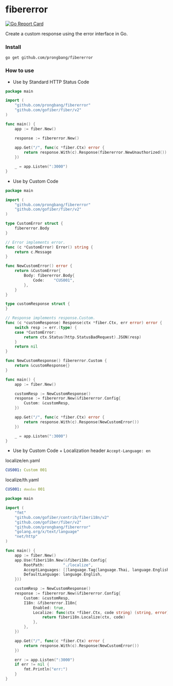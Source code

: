 # fibererror

[![Go Report Card](https://goreportcard.com/badge/github.com/prongbang/fibererror)](https://goreportcard.com/report/github.com/prongbang/fibererror)

Create a custom response using the error interface in Go.

### Install

```shell
go get github.com/prongbang/fibererror
```

### How to use

- Use by Standard HTTP Status Code

```go
package main

import (
	"github.com/prongbang/fibererror"
	"github.com/gofiber/fiber/v2"
)

func main() {
	app := fiber.New()

	response := fibererror.New()
	
	app.Get("/", func(c *fiber.Ctx) error {
		return response.With(c).Response(fibererror.NewUnauthorized())
	})

	_ = app.Listen(":3000")
}
```

- Use by Custom Code

```go
package main

import (
	"github.com/prongbang/fibererror"
	"github.com/gofiber/fiber/v2"
)

type CustomError struct {
	fibererror.Body
}

// Error implements error.
func (c *CustomError) Error() string {
	return c.Message
}

func NewCustomError() error {
	return &CustomError{
		Body: fibererror.Body{
			Code:    "CUS001",
		},
	}
}

type customResponse struct {
}

// Response implements response.Custom.
func (c *customResponse) Response(ctx *fiber.Ctx, err error) error {
	switch resp := err.(type) {
	case *CustomError:
		return ctx.Status(http.StatusBadRequest).JSON(resp)
	}
	return nil
}

func NewCustomResponse() fibererror.Custom {
	return &customResponse{}
}

func main() {
	app := fiber.New()

	customResp := NewCustomResponse()
	response := fibererror.New(&fibererror.Config{
		Custom: &customResp,
	})

	app.Get("/", func(c *fiber.Ctx) error {
		return response.With(c).Response(NewCustomError())
	})

	_ = app.Listen(":3000")
}
```

- Use by Custom Code + Localization header `Accept-Language: en`

localize/en.yaml
```yaml
CUS001: Custom 001
```

localize/th.yaml
```yaml
CUS001: ดัดแปลง 001
```

```go
package main

import (
	"fmt"
	"github.com/gofiber/contrib/fiberi18n/v2"
	"github.com/gofiber/fiber/v2"
	"github.com/prongbang/fibererror"
	"golang.org/x/text/language"
	"net/http"
)

func main() {
	app := fiber.New()
	app.Use(fiberi18n.New(&fiberi18n.Config{
		RootPath:        "./localize",
		AcceptLanguages: []language.Tag{language.Thai, language.English},
		DefaultLanguage: language.English,
	}))

	customResp := NewCustomResponse()
	response := fibererror.New(&fibererror.Config{
		Custom: &customResp,
		I18n: &fibererror.I18n{
			Enabled: true,
			Localize: func(ctx *fiber.Ctx, code string) (string, error) {
				return fiberi18n.Localize(ctx, code)
			},
		},
	})

	app.Get("/", func(c *fiber.Ctx) error {
		return response.With(c).Response(NewCustomError())
	})

	err := app.Listen(":3000")
	if err != nil {
		fmt.Println("err:")
	}
}
```